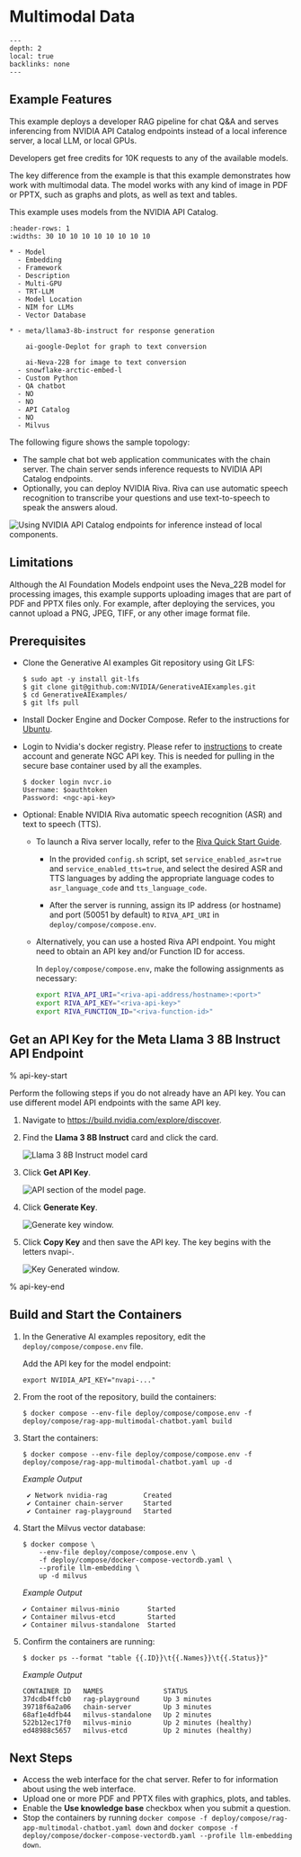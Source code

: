 <!--
  SPDX-FileCopyrightText: Copyright (c) 2023 NVIDIA CORPORATION & AFFILIATES. All rights reserved.
  SPDX-License-Identifier: Apache-2.0

  Licensed under the Apache License, Version 2.0 (the "License");
  you may not use this file except in compliance with the License.
  You may obtain a copy of the License at

  http://www.apache.org/licenses/LICENSE-2.0

  Unless required by applicable law or agreed to in writing, software
  distributed under the License is distributed on an "AS IS" BASIS,
  WITHOUT WARRANTIES OR CONDITIONS OF ANY KIND, either express or implied.
  See the License for the specific language governing permissions and
  limitations under the License.
-->

# Multimodal Data

```{contents}
---
depth: 2
local: true
backlinks: none
---
```

## Example Features

This example deploys a developer RAG pipeline for chat Q&A and serves inferencing from NVIDIA API Catalog endpoints
instead of a local inference server, a local LLM, or local GPUs.

Developers get free credits for 10K requests to any of the available models.

The key difference from the [](./api-catalog.md) example is that this example demonstrates how work with multimodal data.
The model works with any kind of image in PDF or PPTX, such as graphs and plots, as well as text and tables.

This example uses models from the NVIDIA API Catalog.

```{list-table}
:header-rows: 1
:widths: 30 10 10 10 10 10 10 10 10

* - Model
  - Embedding
  - Framework
  - Description
  - Multi-GPU
  - TRT-LLM
  - Model Location
  - NIM for LLMs
  - Vector Database

* - meta/llama3-8b-instruct for response generation

    ai-google-Deplot for graph to text conversion

    ai-Neva-22B for image to text conversion
  - snowflake-arctic-embed-l
  - Custom Python
  - QA chatbot
  - NO
  - NO
  - API Catalog
  - NO
  - Milvus
```

The following figure shows the sample topology:

- The sample chat bot web application communicates with the chain server.
  The chain server sends inference requests to NVIDIA API Catalog endpoints.
- Optionally, you can deploy NVIDIA Riva. Riva can use automatic speech recognition to transcribe
  your questions and use text-to-speech to speak the answers aloud.

![Using NVIDIA API Catalog endpoints for inference instead of local components.](./images/catalog-and-vector-db.png)


## Limitations

Although the AI Foundation Models endpoint uses the Neva_22B model for processing images, this example
supports uploading images that are part of PDF and PPTX files only.
For example, after deploying the services, you cannot upload a PNG, JPEG, TIFF, or any other image format file.


## Prerequisites

- Clone the Generative AI examples Git repository using Git LFS:

  ```console
  $ sudo apt -y install git-lfs
  $ git clone git@github.com:NVIDIA/GenerativeAIExamples.git
  $ cd GenerativeAIExamples/
  $ git lfs pull
  ```

- Install Docker Engine and Docker Compose.
  Refer to the instructions for [Ubuntu](https://docs.docker.com/engine/install/ubuntu/).

- Login to Nvidia's docker registry. Please refer to [instructions](https://docs.nvidia.com/ngc/gpu-cloud/ngc-overview/index.html) to create account and generate NGC API key. This is needed for pulling in the secure base container used by all the examples.

  ```console
  $ docker login nvcr.io
  Username: $oauthtoken
  Password: <ngc-api-key>
  ```

- Optional: Enable NVIDIA Riva automatic speech recognition (ASR) and text to speech (TTS).

  - To launch a Riva server locally, refer to the [Riva Quick Start Guide](https://docs.nvidia.com/deeplearning/riva/user-guide/docs/quick-start-guide.html).

    - In the provided `config.sh` script, set `service_enabled_asr=true` and `service_enabled_tts=true`, and select the desired ASR and TTS languages by adding the appropriate language codes to `asr_language_code` and `tts_language_code`.

    - After the server is running, assign its IP address (or hostname) and port (50051 by default) to `RIVA_API_URI` in `deploy/compose/compose.env`.

  - Alternatively, you can use a hosted Riva API endpoint. You might need to obtain an API key and/or Function ID for access.

    In `deploy/compose/compose.env`, make the following assignments as necessary:

    ```bash
    export RIVA_API_URI="<riva-api-address/hostname>:<port>"
    export RIVA_API_KEY="<riva-api-key>"
    export RIVA_FUNCTION_ID="<riva-function-id>"
    ```

## Get an API Key for the Meta Llama 3 8B Instruct API Endpoint

% api-key-start

Perform the following steps if you do not already have an API key.
You can use different model API endpoints with the same API key.

1. Navigate to <https://build.nvidia.com/explore/discover>.

2. Find the **Llama 3 8B Instruct** card and click the card.

   ![Llama 3 8B Instruct model card](./images/llama3-8b-instruct-model-card.png)

3. Click **Get API Key**.

   ![API section of the model page.](./images/llama3-8b-instruct-get-api-key.png)

4. Click **Generate Key**.

   ![Generate key window.](./images/api-catalog-generate-api-key.png)

5. Click **Copy Key** and then save the API key.
   The key begins with the letters nvapi-.

   ![Key Generated window.](./images/key-generated.png)

% api-key-end

## Build and Start the Containers

1. In the Generative AI examples repository, edit the `deploy/compose/compose.env` file.

   Add the API key for the model endpoint:

   ```text
   export NVIDIA_API_KEY="nvapi-..."
   ```

1. From the root of the repository, build the containers:

   ```console
   $ docker compose --env-file deploy/compose/compose.env -f deploy/compose/rag-app-multimodal-chatbot.yaml build
   ```

1. Start the containers:

   ```console
   $ docker compose --env-file deploy/compose/compose.env -f deploy/compose/rag-app-multimodal-chatbot.yaml up -d
   ```

   *Example Output*

   ```output
    ✔ Network nvidia-rag         Created
    ✔ Container chain-server     Started
    ✔ Container rag-playground   Started
   ```

1. Start the Milvus vector database:

   ```console
   $ docker compose \
       --env-file deploy/compose/compose.env \
       -f deploy/compose/docker-compose-vectordb.yaml \
       --profile llm-embedding \
       up -d milvus
   ```

   *Example Output*

   ```output
   ✔ Container milvus-minio       Started
   ✔ Container milvus-etcd        Started
   ✔ Container milvus-standalone  Started
   ```

1. Confirm the containers are running:

   ```console
   $ docker ps --format "table {{.ID}}\t{{.Names}}\t{{.Status}}"
   ```

   *Example Output*

   ```output
   CONTAINER ID   NAMES               STATUS
   37dcdb4ffcb0   rag-playground      Up 3 minutes
   39718f6a2a06   chain-server        Up 3 minutes
   68af1e4dfb44   milvus-standalone   Up 2 minutes
   522b12ec17f0   milvus-minio        Up 2 minutes (healthy)
   ed48988c5657   milvus-etcd         Up 2 minutes (healthy)
   ```

## Next Steps

- Access the web interface for the chat server.
  Refer to [](./using-sample-web-application.md) for information about using the web interface.
- Upload one or more PDF and PPTX files with graphics, plots, and tables.
- Enable the **Use knowledge base** checkbox when you submit a question.
- Stop the containers by running `docker compose -f deploy/compose/rag-app-multimodal-chatbot.yaml down` and
  `docker compose -f deploy/compose/docker-compose-vectordb.yaml --profile llm-embedding down`.
